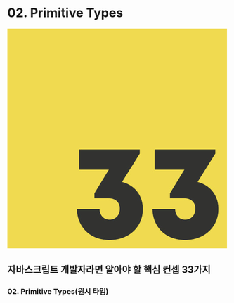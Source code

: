 # 02. Primitive Types

![](../../.gitbook/assets/js-33.jpg)

## 자바스크립트 개발자라면 알아야 할 핵심 컨셉 33가지 

### 02. Primitive Types\(원시 타입\)

